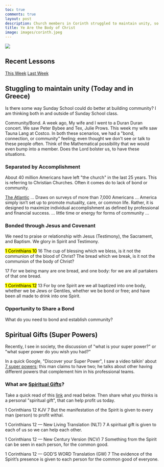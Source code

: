 ```yaml
---
toc: true
comments: true
layout: post
description: Church members in Corinth struggled to maintain unity, so Paul sought to help them find unity in their belief in Christ.
title: Ye Are the Body of Christ
image: images/corinth.jpeg
---
```


![]({{site.baseurl}}/images/corinth.jpeg)

## Recent Lessons
[This Week](https://www.churchofjesuschrist.org/study/manual/come-follow-me-for-individuals-and-families-new-testament-2023/36?lang=eng)
[Last Week](https://www.churchofjesuschrist.org/study/manual/come-follow-me-for-individuals-and-families-new-testament-2023/35?lang=eng)

## Stuggling to maintain unity (Today and in Greece)
Is there some way Sunday School could do better at building community?  I am thinking both in and outside of Sunday School class. 

Community/Bond.  A week ago, My wife and I went to a Duran Duran concert.  We saw Peter Bybee and Tex, Julie Prows.  This week my wife saw Tauna Lang at Costco.  In both these scenarios, we had a "bond, connection, or community" feeling; even thought we don't see or talk to these people often. Think of the Mathematical possibility that we would even bump into a member.  Does the Lord bolster us, to have these situations.

### Separated by Accomplishment
About 40 million Americans have left "the church" in the last 25 years.  This is referring to Christian Churches.  Often it comes do to lack of bond or community. 

[The Atlantic](https://www.theatlantic.com/ideas/archive/2023/07/christian-church-communitiy-participation-drop/674843/) ...
Draws on surveys of more than 7,000 Americans ... America simply isn’t set up to promote mutuality, care, or common life. Rather, it is designed to maximize individual accomplishment as defined by professional and financial success.  ... little time or energy for forms of community ...

### Bonded through Jesus and Covenant
We need to praise or relationship with Jesus (Testimony), the Sacrament, and Baptism.  We glory in Spirit and Testimony.

<mark>1 Corinthians 10</mark>
16 The cup of blessing which we bless, is it not the communion of the blood of Christ? The bread which we break, is it not the communion of the body of Christ?

17 For we being many are one bread, and one body: for we are all partakers of that one bread.

<mark>1 Corinthians 12</mark>
13 For by one Spirit are we all baptized into one body, whether we be Jews or Gentiles, whether we be bond or free; and have been all made to drink into one Spirit.

### Opportunity to Share a Bond
What do you need to bond and establish community?

## Spiritual Gifts (Super Powers)
Recently, I see in society, the discussion of "what is your super power?"  or "what super power do you wish you had?"

In a quick Google, "Discover your Super Power", I saw a video talkin' about [7 super powers](https://youtu.be/AFjmCBbGckw?t=140); this man claims to have two;  he talks about other having different powers that complement him in his professional teams.

### What are [Spiritual Gifts](https://www.churchofjesuschrist.org/study/manual/gospel-topics/spiritual-gifts?lang=eng)?

Take a quick read of this [link](https://www.churchofjesuschrist.org/study/manual/gospel-topics/spiritual-gifts?lang=eng) and read below.   Then share what you thinks is a personal "spiritual gift", that can help profit us today.

1 Corinthians 12 KJV
7 But the manifestation of the Spirit is given to every man (person) to profit withal.

1 Corinthians 12 — New Living Translation (NLT)
7 A spiritual gift is given to each of us so we can help each other.

1 Corinthians 12 — New Century Version (NCV)
7 Something from the Spirit can be seen in each person, for the common good.

1 Corinthians 12 — GOD’S WORD Translation (GW)
7 The evidence of the Spirit’s presence is given to each person for the common good of everyone.

